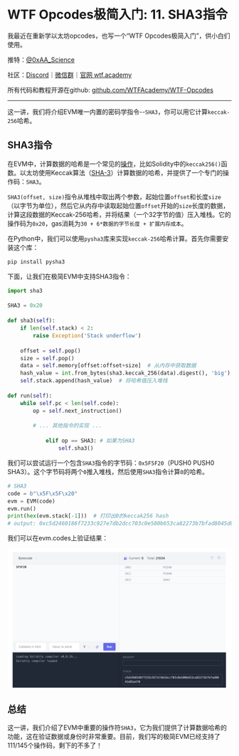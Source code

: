 # WTF Opcodes极简入门: 11. SHA3指令

我最近在重新学以太坊opcodes，也写一个“WTF Opcodes极简入门”，供小白们使用。

推特：[@0xAA_Science](https://twitter.com/0xAA_Science)

社区：[Discord](https://discord.gg/5akcruXrsk)｜[微信群](https://docs.google.com/forms/d/e/1FAIpQLSe4KGT8Sh6sJ7hedQRuIYirOoZK_85miz3dw7vA1-YjodgJ-A/viewform?usp=sf_link)｜[官网 wtf.academy](https://wtf.academy)

所有代码和教程开源在github: [github.com/WTFAcademy/WTF-Opcodes](https://github.com/WTFAcademy/WTF-Opcodes)

-----

这一讲，我们将介绍EVM唯一内置的密码学指令--`SHA3`，你可以用它计算`keccak-256`哈希。

## SHA3指令

在EVM中，计算数据的哈希是一个常见的[操作](https://github.com/AmazingAng/WTF-Solidity/tree/main/28_Hash)，比如Solidity中的`keccak256()`函数。以太坊使用Keccak算法（[SHA-3](https://en.wikipedia.org/wiki/SHA-3)）计算数据的哈希，并提供了一个专门的操作码：`SHA3`。

`SHA3(offset, size)`指令从堆栈中取出两个参数，起始位置`offset`和长度`size`（以字节为单位），然后它从内存中读取起始位置`offset`开始的`size`长度的数据，计算这段数据的Keccak-256哈希，并将结果（一个32字节的值）压入堆栈。它的操作码为`0x20`，gas消耗为`30 + 6*数据的字节长度 + 扩展内存成本`。

在Python中，我们可以使用`pysha3`库来实现`keccak-256`哈希计算。首先你需要安装这个库：

```bash
pip install pysha3
```

下面，让我们在极简EVM中支持SHA3指令：

```python
import sha3

SHA3 = 0x20

def sha3(self):
    if len(self.stack) < 2:
        raise Exception('Stack underflow')
    
    offset = self.pop()
    size = self.pop()
    data = self.memory[offset:offset+size]  # 从内存中获取数据
    hash_value = int.from_bytes(sha3.keccak_256(data).digest(), 'big')  # 计算哈希值
    self.stack.append(hash_value)  # 将哈希值压入堆栈

def run(self):
    while self.pc < len(self.code):
        op = self.next_instruction()

        # ... 其他指令的实现 ...

            elif op == SHA3: # 如果为SHA3
                self.sha3()
```

我们可以尝试运行一个包含`SHA3`指令的字节码：`0x5F5F20`（PUSH0 PUSH0 SHA3）。这个字节码将两个`0`推入堆栈，然后使用`SHA3`指令计算`0`的哈希。

```python
# SHA3
code = b"\x5F\x5F\x20"
evm = EVM(code)
evm.run()
print(hex(evm.stack[-1]))  # 打印出0的keccak256 hash
# output: 0xc5d2460186f7233c927e7db2dcc703c0e500b653ca82273b7bfad8045d85a470
```

我们可以在evm.codes上验证结果：

![](./img/12-1.png)

## 总结

这一讲，我们介绍了EVM中重要的操作符`SHA3`，它为我们提供了计算数据哈希的功能，这在验证数据或身份时非常重要。目前，我们写的极简EVM已经支持了111/145个操作码，剩下的不多了！